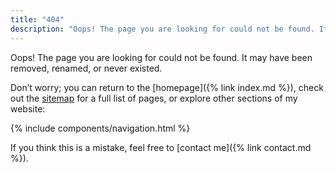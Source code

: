 ```yaml
---
title: "404"
description: "Oops! The page you are looking for could not be found. It may have been removed, renamed, or never existed. Feel free to return to the homepage or explore other sections of my website."
---
```


Oops! The page you are looking for could not be found. It may have been removed, renamed, or never existed.

Don’t worry; you can return to the [homepage]({% link index.md %}), check out the [sitemap](/sitemap.xml) for a full list of pages, or explore other sections of my website:

{% include components/navigation.html %}

If you think this is a mistake, feel free to [contact me]({% link contact.md %}).
